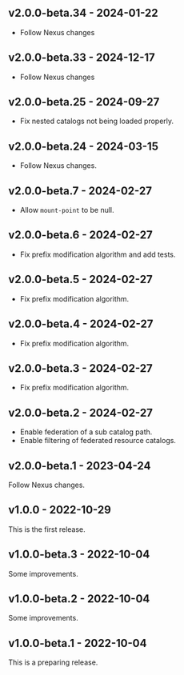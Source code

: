 ## v2.0.0-beta.34 - 2024-01-22

- Follow Nexus changes

## v2.0.0-beta.33 - 2024-12-17

- Follow Nexus changes

## v2.0.0-beta.25 - 2024-09-27

- Fix nested catalogs not being loaded properly.

## v2.0.0-beta.24 - 2024-03-15

- Follow Nexus changes.

## v2.0.0-beta.7 - 2024-02-27

- Allow `mount-point` to be null.

## v2.0.0-beta.6 - 2024-02-27

- Fix prefix modification algorithm and add tests.

## v2.0.0-beta.5 - 2024-02-27

- Fix prefix modification algorithm.

## v2.0.0-beta.4 - 2024-02-27

- Fix prefix modification algorithm.

## v2.0.0-beta.3 - 2024-02-27

- Fix prefix modification algorithm.

## v2.0.0-beta.2 - 2024-02-27

- Enable federation of a sub catalog path.
- Enable filtering of federated resource catalogs.

## v2.0.0-beta.1 - 2023-04-24

Follow Nexus changes.

## v1.0.0 - 2022-10-29

This is the first release.

## v1.0.0-beta.3 - 2022-10-04

Some improvements.

## v1.0.0-beta.2 - 2022-10-04

Some improvements.

## v1.0.0-beta.1 - 2022-10-04

This is a preparing release.